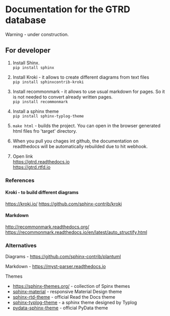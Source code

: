 # Documentation for the GTRD database 
Warning - under construction.



## For developer

1. Install Shinx.
<br/>```pip install sphinx```

2. Install Kroki - it allows to create different diagrams from text files
<br/>```pip install sphinxcontrib-kroki```

3. Install recommonmark - it allows to use usual markdown for pages.
So it is not needed to convert already written pages.
<br/>```pip install recommonmark```

4. Install a sphinx theme
<br/>```pip install sphinx-typlog-theme```

5. ```make html``` - builds the project.
You can open in the browser generated html files fro 'target' directory.

6. When you pull you chages int github, the documentation on readthedocs will be automatically rebuilded due to hit webhook.

7. Open link
<br/>https://gtrd.readthedocs.io
<br/>https://gtrd.rtfd.io

### References 

#### Kroki - to build different diagrams
https://kroki.io/
https://github.com/sphinx-contrib/kroki

#### Markdown 
http://recommonmark.readthedocs.org/
https://recommonmark.readthedocs.io/en/latest/auto_structify.html

### Alternatives 

Diagrams - https://github.com/sphinx-contrib/plantuml

Markdown - https://myst-parser.readthedocs.io

Themes
*  https://sphinx-themes.org/ - collection of Spinx themes
* [sphinx-material](https://bashtage.github.io/sphinx-material/index.html) - responsive Material Design theme
* [sphinx-rtd-theme](https://sphinx-rtd-theme.readthedocs.io/en/stable/) - official Read the Docs theme
* [sphinx-typlog-theme](https://sphinx-typlog-theme.readthedocs.io/en/latest/) - a sphinx theme designed by Typlog
* [pydata-sphinx-theme](https://pydata-sphinx-theme.readthedocs.io/en/latest/) - official PyData theme



